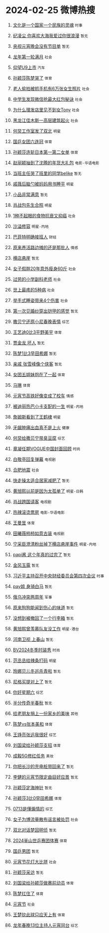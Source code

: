 # 2024-02-25 微博热搜 
1. [文化是一个国家一个民族的灵魂](https://m.weibo.cn/search?containerid=100103type%3D1%26t%3D10%26q%3D%23%E6%96%87%E5%8C%96%E6%98%AF%E4%B8%80%E4%B8%AA%E5%9B%BD%E5%AE%B6%E4%B8%80%E4%B8%AA%E6%B0%91%E6%97%8F%E7%9A%84%E7%81%B5%E9%AD%82%23&stream_entry_id=51&isnewpage=1&extparam=seat%3D1%26c_type%3D51%26stream_entry_id%3D51%26dgr%3D0%26pos%3D0%26filter_type%3Drealtimehot%26cate%3D10103%26q%3D%2523%25E6%2596%2587%25E5%258C%2596%25E6%2598%25AF%25E4%25B8%2580%25E4%25B8%25AA%25E5%259B%25BD%25E5%25AE%25B6%25E4%25B8%2580%25E4%25B8%25AA%25E6%25B0%2591%25E6%2597%258F%25E7%259A%2584%25E7%2581%25B5%25E9%25AD%2582%2523%26display_time%3D1708816198%26pre_seqid%3D1708816198042015563205) `时事` 

2. [纪凌尘 你喜欢大海我爱过你很浪漫](https://m.weibo.cn/search?containerid=100103type%3D1%26t%3D10%26q%3D%E7%BA%AA%E5%87%8C%E5%B0%98+%E4%BD%A0%E5%96%9C%E6%AC%A2%E5%A4%A7%E6%B5%B7%E6%88%91%E7%88%B1%E8%BF%87%E4%BD%A0%E5%BE%88%E6%B5%AA%E6%BC%AB&stream_entry_id=31&isnewpage=1&extparam=seat%3D1%26c_type%3D31%26stream_entry_id%3D31%26band_rank%3D1%26cate%3D5001%26realpos%3D1%26lcate%3D5001%26q%3D%25E7%25BA%25AA%25E5%2587%258C%25E5%25B0%2598%2520%25E4%25BD%25A0%25E5%2596%259C%25E6%25AC%25A2%25E5%25A4%25A7%25E6%25B5%25B7%25E6%2588%2591%25E7%2588%25B1%25E8%25BF%2587%25E4%25BD%25A0%25E5%25BE%2588%25E6%25B5%25AA%25E6%25BC%25AB%26dgr%3D0%26flag%3D2%26pos%3D0%26filter_type%3Drealtimehot%26display_time%3D1708816198%26pre_seqid%3D1708816198042015563205) `暂无` 

3. [央视元宵晚会没有节目单](https://m.weibo.cn/search?containerid=100103type%3D1%26t%3D10%26q%3D%E5%A4%AE%E8%A7%86%E5%85%83%E5%AE%B5%E6%99%9A%E4%BC%9A%E6%B2%A1%E6%9C%89%E8%8A%82%E7%9B%AE%E5%8D%95&stream_entry_id=31&isnewpage=1&extparam=seat%3D1%26c_type%3D31%26stream_entry_id%3D31%26band_rank%3D2%26cate%3D5001%26realpos%3D2%26lcate%3D5001%26q%3D%25E5%25A4%25AE%25E8%25A7%2586%25E5%2585%2583%25E5%25AE%25B5%25E6%2599%259A%25E4%25BC%259A%25E6%25B2%25A1%25E6%259C%2589%25E8%258A%2582%25E7%259B%25AE%25E5%258D%2595%26dgr%3D0%26flag%3D2%26pos%3D1%26filter_type%3Drealtimehot%26display_time%3D1708816198%26pre_seqid%3D1708816198042015563205) `暂无` 

4. [龙年第一轮满月](https://m.weibo.cn/search?containerid=100103type%3D1%26t%3D10%26q%3D%23%E9%BE%99%E5%B9%B4%E7%AC%AC%E4%B8%80%E8%BD%AE%E6%BB%A1%E6%9C%88%23&stream_entry_id=31&isnewpage=1&extparam=seat%3D1%26c_type%3D31%26stream_entry_id%3D31%26band_rank%3D3%26cate%3D5001%26realpos%3D3%26lcate%3D5001%26q%3D%2523%25E9%25BE%2599%25E5%25B9%25B4%25E7%25AC%25AC%25E4%25B8%2580%25E8%25BD%25AE%25E6%25BB%25A1%25E6%259C%2588%2523%26dgr%3D0%26flag%3D0%26pos%3D2%26filter_type%3Drealtimehot%26display_time%3D1708816198%26pre_seqid%3D1708816198042015563205) `社会` 

5. [仰望U9上市](https://m.weibo.cn/search?containerid=100103type%3D1%26t%3D10%26q%3D%23%E4%BB%B0%E6%9C%9BU9%E4%B8%8A%E5%B8%82%23&stream_entry_id=31&isnewpage=1&extparam=seat%3D1%26c_type%3D31%26stream_entry_id%3D31%26band_rank%3D4%26cate%3D5001%26lcate%3D5001%26q%3D%2523%25E4%25BB%25B0%25E6%259C%259BU9%25E4%25B8%258A%25E5%25B8%2582%2523%26dgr%3D0%26adid%3D223816%26pos%3D3%26is_ad_pos%3D1%26filter_type%3Drealtimehot%26topic_ad%3D1%26display_time%3D1708816198%26pre_seqid%3D1708816198042015563205) `汽车` 

6. [孙颖莎陈梦哭了](https://m.weibo.cn/search?containerid=100103type%3D1%26t%3D10%26q%3D%23%E5%AD%99%E9%A2%96%E8%8E%8E%E9%99%88%E6%A2%A6%E5%93%AD%E4%BA%86%23&stream_entry_id=31&isnewpage=1&extparam=seat%3D1%26c_type%3D31%26stream_entry_id%3D31%26band_rank%3D4%26cate%3D5001%26realpos%3D4%26lcate%3D5001%26q%3D%2523%25E5%25AD%2599%25E9%25A2%2596%25E8%258E%258E%25E9%2599%2588%25E6%25A2%25A6%25E5%2593%25AD%25E4%25BA%2586%2523%26dgr%3D0%26flag%3D16%26pos%3D4%26filter_type%3Drealtimehot%26display_time%3D1708816198%26pre_seqid%3D1708816198042015563205) `体育` 

7. [老人偷拍被抓手机有6万张女生照片](https://m.weibo.cn/search?containerid=100103type%3D1%26t%3D10%26q%3D%23%E8%80%81%E4%BA%BA%E5%81%B7%E6%8B%8D%E8%A2%AB%E6%8A%93%E6%89%8B%E6%9C%BA%E6%9C%896%E4%B8%87%E5%BC%A0%E5%A5%B3%E7%94%9F%E7%85%A7%E7%89%87%23&stream_entry_id=31&isnewpage=1&extparam=seat%3D1%26c_type%3D31%26stream_entry_id%3D31%26band_rank%3D5%26cate%3D5001%26realpos%3D5%26lcate%3D5001%26q%3D%2523%25E8%2580%2581%25E4%25BA%25BA%25E5%2581%25B7%25E6%258B%258D%25E8%25A2%25AB%25E6%258A%2593%25E6%2589%258B%25E6%259C%25BA%25E6%259C%25896%25E4%25B8%2587%25E5%25BC%25A0%25E5%25A5%25B3%25E7%2594%259F%25E7%2585%25A7%25E7%2589%2587%2523%26dgr%3D0%26flag%3D2%26pos%3D5%26filter_type%3Drealtimehot%26display_time%3D1708816198%26pre_seqid%3D1708816198042015563205) `社会` 

8. [中学生发现微信抢最大红包秘诀](https://m.weibo.cn/search?containerid=100103type%3D1%26t%3D10%26q%3D%23%E4%B8%AD%E5%AD%A6%E7%94%9F%E5%8F%91%E7%8E%B0%E5%BE%AE%E4%BF%A1%E6%8A%A2%E6%9C%80%E5%A4%A7%E7%BA%A2%E5%8C%85%E7%A7%98%E8%AF%80%23&stream_entry_id=31&isnewpage=1&extparam=seat%3D1%26c_type%3D31%26stream_entry_id%3D31%26band_rank%3D6%26cate%3D5001%26realpos%3D6%26lcate%3D5001%26q%3D%2523%25E4%25B8%25AD%25E5%25AD%25A6%25E7%2594%259F%25E5%258F%2591%25E7%258E%25B0%25E5%25BE%25AE%25E4%25BF%25A1%25E6%258A%25A2%25E6%259C%2580%25E5%25A4%25A7%25E7%25BA%25A2%25E5%258C%2585%25E7%25A7%2598%25E8%25AF%2580%2523%26dgr%3D0%26flag%3D2%26pos%3D6%26filter_type%3Drealtimehot%26display_time%3D1708816198%26pre_seqid%3D1708816198042015563205) `社会` 

9. [为什么理发店里见不到女Tony](https://m.weibo.cn/search?containerid=100103type%3D1%26t%3D10%26q%3D%23%E4%B8%BA%E4%BB%80%E4%B9%88%E7%90%86%E5%8F%91%E5%BA%97%E9%87%8C%E8%A7%81%E4%B8%8D%E5%88%B0%E5%A5%B3Tony%23&stream_entry_id=31&isnewpage=1&extparam=seat%3D1%26c_type%3D31%26stream_entry_id%3D31%26band_rank%3D7%26cate%3D5001%26realpos%3D7%26lcate%3D5001%26q%3D%2523%25E4%25B8%25BA%25E4%25BB%2580%25E4%25B9%2588%25E7%2590%2586%25E5%258F%2591%25E5%25BA%2597%25E9%2587%258C%25E8%25A7%2581%25E4%25B8%258D%25E5%2588%25B0%25E5%25A5%25B3Tony%2523%26dgr%3D0%26flag%3D2%26pos%3D7%26filter_type%3Drealtimehot%26display_time%3D1708816198%26pre_seqid%3D1708816198042015563205) `社会` 

10. [黑龙江佳木斯一高层建筑起火](https://m.weibo.cn/search?containerid=100103type%3D1%26t%3D10%26q%3D%23%E9%BB%91%E9%BE%99%E6%B1%9F%E4%BD%B3%E6%9C%A8%E6%96%AF%E4%B8%80%E9%AB%98%E5%B1%82%E5%BB%BA%E7%AD%91%E8%B5%B7%E7%81%AB%23&stream_entry_id=31&isnewpage=1&extparam=seat%3D1%26c_type%3D31%26stream_entry_id%3D31%26band_rank%3D8%26cate%3D5001%26realpos%3D8%26lcate%3D5001%26q%3D%2523%25E9%25BB%2591%25E9%25BE%2599%25E6%25B1%259F%25E4%25BD%25B3%25E6%259C%25A8%25E6%2596%25AF%25E4%25B8%2580%25E9%25AB%2598%25E5%25B1%2582%25E5%25BB%25BA%25E7%25AD%2591%25E8%25B5%25B7%25E7%2581%25AB%2523%26dgr%3D0%26flag%3D2%26pos%3D8%26filter_type%3Drealtimehot%26display_time%3D1708816198%26pre_seqid%3D1708816198042015563205) `社会` 

11. [何炅工作室发了双北](https://m.weibo.cn/search?containerid=100103type%3D1%26t%3D10%26q%3D%23%E4%BD%95%E7%82%85%E5%B7%A5%E4%BD%9C%E5%AE%A4%E5%8F%91%E4%BA%86%E5%8F%8C%E5%8C%97%23&stream_entry_id=31&isnewpage=1&extparam=seat%3D1%26c_type%3D31%26stream_entry_id%3D31%26band_rank%3D9%26cate%3D5001%26realpos%3D9%26lcate%3D5001%26q%3D%2523%25E4%25BD%2595%25E7%2582%2585%25E5%25B7%25A5%25E4%25BD%259C%25E5%25AE%25A4%25E5%258F%2591%25E4%25BA%2586%25E5%258F%258C%25E5%258C%2597%2523%26dgr%3D0%26flag%3D16%26pos%3D9%26filter_type%3Drealtimehot%26display_time%3D1708816198%26pre_seqid%3D1708816198042015563205) `明星` 

12. [国乒女团六连冠](https://m.weibo.cn/search?containerid=100103type%3D1%26t%3D10%26q%3D%23%E5%9B%BD%E4%B9%92%E5%A5%B3%E5%9B%A2%E5%85%AD%E8%BF%9E%E5%86%A0%23&stream_entry_id=31&isnewpage=1&extparam=seat%3D1%26c_type%3D31%26stream_entry_id%3D31%26band_rank%3D10%26cate%3D5001%26realpos%3D10%26lcate%3D5001%26q%3D%2523%25E5%259B%25BD%25E4%25B9%2592%25E5%25A5%25B3%25E5%259B%25A2%25E5%2585%25AD%25E8%25BF%259E%25E5%2586%25A0%2523%26dgr%3D0%26flag%3D16%26pos%3D10%26filter_type%3Drealtimehot%26display_time%3D1708816198%26pre_seqid%3D1708816198042015563205) `体育` 

13. [孙颖莎连斩日本第一第二女单](https://m.weibo.cn/search?containerid=100103type%3D1%26t%3D10%26q%3D%23%E5%AD%99%E9%A2%96%E8%8E%8E%E8%BF%9E%E6%96%A9%E6%97%A5%E6%9C%AC%E7%AC%AC%E4%B8%80%E7%AC%AC%E4%BA%8C%E5%A5%B3%E5%8D%95%23&stream_entry_id=31&isnewpage=1&extparam=seat%3D1%26c_type%3D31%26stream_entry_id%3D31%26band_rank%3D11%26cate%3D5001%26realpos%3D11%26lcate%3D5001%26q%3D%2523%25E5%25AD%2599%25E9%25A2%2596%25E8%258E%258E%25E8%25BF%259E%25E6%2596%25A9%25E6%2597%25A5%25E6%259C%25AC%25E7%25AC%25AC%25E4%25B8%2580%25E7%25AC%25AC%25E4%25BA%258C%25E5%25A5%25B3%25E5%258D%2595%2523%26dgr%3D0%26flag%3D0%26pos%3D11%26filter_type%3Drealtimehot%26display_time%3D1708816198%26pre_seqid%3D1708816198042015563205) `体育` 

14. [赵丽颖抽到了沈腾的年货大礼包](https://m.weibo.cn/search?containerid=100103type%3D1%26t%3D10%26q%3D%23%E8%B5%B5%E4%B8%BD%E9%A2%96%E6%8A%BD%E5%88%B0%E4%BA%86%E6%B2%88%E8%85%BE%E7%9A%84%E5%B9%B4%E8%B4%A7%E5%A4%A7%E7%A4%BC%E5%8C%85%23&stream_entry_id=31&isnewpage=1&extparam=seat%3D1%26c_type%3D31%26stream_entry_id%3D31%26band_rank%3D12%26cate%3D5001%26realpos%3D12%26lcate%3D5001%26q%3D%2523%25E8%25B5%25B5%25E4%25B8%25BD%25E9%25A2%2596%25E6%258A%25BD%25E5%2588%25B0%25E4%25BA%2586%25E6%25B2%2588%25E8%2585%25BE%25E7%259A%2584%25E5%25B9%25B4%25E8%25B4%25A7%25E5%25A4%25A7%25E7%25A4%25BC%25E5%258C%2585%2523%26dgr%3D0%26flag%3D0%26pos%3D12%26filter_type%3Drealtimehot%26display_time%3D1708816198%26pre_seqid%3D1708816198042015563205) `电影-华语电影` 

15. [当班主任哭了班里的同学belike](https://m.weibo.cn/search?containerid=100103type%3D1%26t%3D10%26q%3D%E5%BD%93%E7%8F%AD%E4%B8%BB%E4%BB%BB%E5%93%AD%E4%BA%86%E7%8F%AD%E9%87%8C%E7%9A%84%E5%90%8C%E5%AD%A6belike&stream_entry_id=31&isnewpage=1&extparam=seat%3D1%26c_type%3D31%26stream_entry_id%3D31%26band_rank%3D13%26cate%3D5001%26realpos%3D13%26lcate%3D5001%26q%3D%25E5%25BD%2593%25E7%258F%25AD%25E4%25B8%25BB%25E4%25BB%25BB%25E5%2593%25AD%25E4%25BA%2586%25E7%258F%25AD%25E9%2587%258C%25E7%259A%2584%25E5%2590%258C%25E5%25AD%25A6belike%26dgr%3D0%26flag%3D2%26pos%3D13%26filter_type%3Drealtimehot%26display_time%3D1708816198%26pre_seqid%3D1708816198042015563205) `暂无` 

16. [戚薇后脑勺被妈妈用书睡平](https://m.weibo.cn/search?containerid=100103type%3D1%26t%3D10%26q%3D%23%E6%88%9A%E8%96%87%E5%90%8E%E8%84%91%E5%8B%BA%E8%A2%AB%E5%A6%88%E5%A6%88%E7%94%A8%E4%B9%A6%E7%9D%A1%E5%B9%B3%23&stream_entry_id=31&isnewpage=1&extparam=seat%3D1%26c_type%3D31%26stream_entry_id%3D31%26band_rank%3D14%26cate%3D5001%26realpos%3D14%26lcate%3D5001%26q%3D%2523%25E6%2588%259A%25E8%2596%2587%25E5%2590%258E%25E8%2584%2591%25E5%258B%25BA%25E8%25A2%25AB%25E5%25A6%2588%25E5%25A6%2588%25E7%2594%25A8%25E4%25B9%25A6%25E7%259D%25A1%25E5%25B9%25B3%2523%26dgr%3D0%26flag%3D2%26pos%3D14%26filter_type%3Drealtimehot%26display_time%3D1708816198%26pre_seqid%3D1708816198042015563205) `明星` 

17. [小品非常满意](https://m.weibo.cn/search?containerid=100103type%3D1%26t%3D10%26q%3D%E5%B0%8F%E5%93%81%E9%9D%9E%E5%B8%B8%E6%BB%A1%E6%84%8F&stream_entry_id=31&isnewpage=1&extparam=seat%3D1%26c_type%3D31%26stream_entry_id%3D31%26band_rank%3D15%26cate%3D5001%26realpos%3D15%26lcate%3D5001%26q%3D%25E5%25B0%258F%25E5%2593%2581%25E9%259D%259E%25E5%25B8%25B8%25E6%25BB%25A1%25E6%2584%258F%26dgr%3D0%26flag%3D0%26pos%3D15%26filter_type%3Drealtimehot%26display_time%3D1708816198%26pre_seqid%3D1708816198042015563205) `暂无` 

18. [肖战包先生合照](https://m.weibo.cn/search?containerid=100103type%3D1%26t%3D10%26q%3D%23%E8%82%96%E6%88%98%E5%8C%85%E5%85%88%E7%94%9F%E5%90%88%E7%85%A7%23&stream_entry_id=31&isnewpage=1&extparam=seat%3D1%26c_type%3D31%26stream_entry_id%3D31%26band_rank%3D16%26cate%3D5001%26realpos%3D16%26lcate%3D5001%26q%3D%2523%25E8%2582%2596%25E6%2588%2598%25E5%258C%2585%25E5%2585%2588%25E7%2594%259F%25E5%2590%2588%25E7%2585%25A7%2523%26dgr%3D0%26flag%3D1%26pos%3D16%26filter_type%3Drealtimehot%26display_time%3D1708816198%26pre_seqid%3D1708816198042015563205) `明星` 

19. [1种不起眼的食物抗衰又抑癌](https://m.weibo.cn/search?containerid=100103type%3D1%26t%3D10%26q%3D%231%E7%A7%8D%E4%B8%8D%E8%B5%B7%E7%9C%BC%E7%9A%84%E9%A3%9F%E7%89%A9%E6%8A%97%E8%A1%B0%E5%8F%88%E6%8A%91%E7%99%8C%23&stream_entry_id=31&isnewpage=1&extparam=seat%3D1%26c_type%3D31%26stream_entry_id%3D31%26band_rank%3D17%26cate%3D5001%26realpos%3D17%26lcate%3D5001%26q%3D%25231%25E7%25A7%258D%25E4%25B8%258D%25E8%25B5%25B7%25E7%259C%25BC%25E7%259A%2584%25E9%25A3%259F%25E7%2589%25A9%25E6%258A%2597%25E8%25A1%25B0%25E5%258F%2588%25E6%258A%2591%25E7%2599%258C%2523%26dgr%3D0%26flag%3D0%26pos%3D17%26filter_type%3Drealtimehot%26display_time%3D1708816198%26pre_seqid%3D1708816198042015563205) `社会` 

20. [沙溢修容](https://m.weibo.cn/search?containerid=100103type%3D1%26t%3D10%26q%3D%23%E6%B2%99%E6%BA%A2%E4%BF%AE%E5%AE%B9%23&stream_entry_id=31&isnewpage=1&extparam=seat%3D1%26c_type%3D31%26stream_entry_id%3D31%26band_rank%3D18%26cate%3D5001%26realpos%3D18%26lcate%3D5001%26q%3D%2523%25E6%25B2%2599%25E6%25BA%25A2%25E4%25BF%25AE%25E5%25AE%25B9%2523%26dgr%3D0%26flag%3D2%26pos%3D18%26filter_type%3Drealtimehot%26display_time%3D1708816198%26pre_seqid%3D1708816198042015563205) `明星-内地` 

21. [巴菲特明确接班人](https://m.weibo.cn/search?containerid=100103type%3D1%26t%3D10%26q%3D%23%E5%B7%B4%E8%8F%B2%E7%89%B9%E6%98%8E%E7%A1%AE%E6%8E%A5%E7%8F%AD%E4%BA%BA%23&stream_entry_id=31&isnewpage=1&extparam=seat%3D1%26c_type%3D31%26stream_entry_id%3D31%26band_rank%3D19%26cate%3D5001%26realpos%3D19%26lcate%3D5001%26q%3D%2523%25E5%25B7%25B4%25E8%258F%25B2%25E7%2589%25B9%25E6%2598%258E%25E7%25A1%25AE%25E6%258E%25A5%25E7%258F%25AD%25E4%25BA%25BA%2523%26dgr%3D0%26flag%3D1%26pos%3D19%26filter_type%3Drealtimehot%26display_time%3D1708816198%26pre_seqid%3D1708816198042015563205) `财经` 

22. [原来养活路边摊的还是那批人](https://m.weibo.cn/search?containerid=100103type%3D1%26t%3D10%26q%3D%23%E5%8E%9F%E6%9D%A5%E5%85%BB%E6%B4%BB%E8%B7%AF%E8%BE%B9%E6%91%8A%E7%9A%84%E8%BF%98%E6%98%AF%E9%82%A3%E6%89%B9%E4%BA%BA%23&stream_entry_id=31&isnewpage=1&extparam=seat%3D1%26c_type%3D31%26stream_entry_id%3D31%26band_rank%3D20%26cate%3D5001%26realpos%3D20%26lcate%3D5001%26q%3D%2523%25E5%258E%259F%25E6%259D%25A5%25E5%2585%25BB%25E6%25B4%25BB%25E8%25B7%25AF%25E8%25BE%25B9%25E6%2591%258A%25E7%259A%2584%25E8%25BF%2598%25E6%2598%25AF%25E9%2582%25A3%25E6%2589%25B9%25E4%25BA%25BA%2523%26dgr%3D0%26flag%3D0%26pos%3D20%26filter_type%3Drealtimehot%26display_time%3D1708816198%26pre_seqid%3D1708816198042015563205) `情感` 

23. [横店悬崖](https://m.weibo.cn/search?containerid=100103type%3D1%26t%3D10%26q%3D%E6%A8%AA%E5%BA%97%E6%82%AC%E5%B4%96&stream_entry_id=31&isnewpage=1&extparam=seat%3D1%26c_type%3D31%26stream_entry_id%3D31%26band_rank%3D21%26cate%3D5001%26realpos%3D21%26lcate%3D5001%26q%3D%25E6%25A8%25AA%25E5%25BA%2597%25E6%2582%25AC%25E5%25B4%2596%26dgr%3D0%26flag%3D2%26pos%3D21%26filter_type%3Drealtimehot%26display_time%3D1708816198%26pre_seqid%3D1708816198042015563205) `暂无` 

24. [女子假胖20年意外瘦身60斤](https://m.weibo.cn/search?containerid=100103type%3D1%26t%3D10%26q%3D%23%E5%A5%B3%E5%AD%90%E5%81%87%E8%83%9620%E5%B9%B4%E6%84%8F%E5%A4%96%E7%98%A6%E8%BA%AB60%E6%96%A4%23&stream_entry_id=31&isnewpage=1&extparam=seat%3D1%26c_type%3D31%26stream_entry_id%3D31%26band_rank%3D22%26cate%3D5001%26realpos%3D22%26lcate%3D5001%26q%3D%2523%25E5%25A5%25B3%25E5%25AD%2590%25E5%2581%2587%25E8%2583%259620%25E5%25B9%25B4%25E6%2584%258F%25E5%25A4%2596%25E7%2598%25A6%25E8%25BA%25AB60%25E6%2596%25A4%2523%26dgr%3D0%26flag%3D0%26pos%3D22%26filter_type%3Drealtimehot%26display_time%3D1708816198%26pre_seqid%3D1708816198042015563205) `社会` 

25. [过劳的小学副科老师](https://m.weibo.cn/search?containerid=100103type%3D1%26t%3D10%26q%3D%23%E8%BF%87%E5%8A%B3%E7%9A%84%E5%B0%8F%E5%AD%A6%E5%89%AF%E7%A7%91%E8%80%81%E5%B8%88%23&stream_entry_id=31&isnewpage=1&extparam=seat%3D1%26c_type%3D31%26stream_entry_id%3D31%26band_rank%3D23%26cate%3D5001%26realpos%3D23%26lcate%3D5001%26q%3D%2523%25E8%25BF%2587%25E5%258A%25B3%25E7%259A%2584%25E5%25B0%258F%25E5%25AD%25A6%25E5%2589%25AF%25E7%25A7%2591%25E8%2580%2581%25E5%25B8%2588%2523%26dgr%3D0%26flag%3D1%26pos%3D23%26filter_type%3Drealtimehot%26display_time%3D1708816198%26pre_seqid%3D1708816198042015563205) `社会` 

26. [世上最疼的5种病](https://m.weibo.cn/search?containerid=100103type%3D1%26t%3D10%26q%3D%23%E4%B8%96%E4%B8%8A%E6%9C%80%E7%96%BC%E7%9A%845%E7%A7%8D%E7%97%85%23&stream_entry_id=31&isnewpage=1&extparam=seat%3D1%26c_type%3D31%26stream_entry_id%3D31%26band_rank%3D24%26cate%3D5001%26realpos%3D24%26lcate%3D5001%26q%3D%2523%25E4%25B8%2596%25E4%25B8%258A%25E6%259C%2580%25E7%2596%25BC%25E7%259A%25845%25E7%25A7%258D%25E7%2597%2585%2523%26dgr%3D0%26flag%3D0%26pos%3D24%26filter_type%3Drealtimehot%26display_time%3D1708816198%26pre_seqid%3D1708816198042015563205) `社会` 

27. [举手式睡姿带来4个伤害](https://m.weibo.cn/search?containerid=100103type%3D1%26t%3D10%26q%3D%23%E4%B8%BE%E6%89%8B%E5%BC%8F%E7%9D%A1%E5%A7%BF%E5%B8%A6%E6%9D%A54%E4%B8%AA%E4%BC%A4%E5%AE%B3%23&stream_entry_id=31&isnewpage=1&extparam=seat%3D1%26c_type%3D31%26stream_entry_id%3D31%26band_rank%3D25%26cate%3D5001%26realpos%3D25%26lcate%3D5001%26q%3D%2523%25E4%25B8%25BE%25E6%2589%258B%25E5%25BC%258F%25E7%259D%25A1%25E5%25A7%25BF%25E5%25B8%25A6%25E6%259D%25A54%25E4%25B8%25AA%25E4%25BC%25A4%25E5%25AE%25B3%2523%26dgr%3D0%26flag%3D1%26pos%3D25%26filter_type%3Drealtimehot%26display_time%3D1708816198%26pre_seqid%3D1708816198042015563205) `社会` 

28. [第一次见婚纱穿出铠甲的感觉](https://m.weibo.cn/search?containerid=100103type%3D1%26t%3D10%26q%3D%E7%AC%AC%E4%B8%80%E6%AC%A1%E8%A7%81%E5%A9%9A%E7%BA%B1%E7%A9%BF%E5%87%BA%E9%93%A0%E7%94%B2%E7%9A%84%E6%84%9F%E8%A7%89&stream_entry_id=31&isnewpage=1&extparam=seat%3D1%26c_type%3D31%26stream_entry_id%3D31%26band_rank%3D26%26cate%3D5001%26realpos%3D26%26lcate%3D5001%26q%3D%25E7%25AC%25AC%25E4%25B8%2580%25E6%25AC%25A1%25E8%25A7%2581%25E5%25A9%259A%25E7%25BA%25B1%25E7%25A9%25BF%25E5%2587%25BA%25E9%2593%25A0%25E7%2594%25B2%25E7%259A%2584%25E6%2584%259F%25E8%25A7%2589%26dgr%3D0%26flag%3D0%26pos%3D26%26filter_type%3Drealtimehot%26display_time%3D1708816198%26pre_seqid%3D1708816198042015563205) `暂无` 

29. [撒贝宁还原小尼春晚表情](https://m.weibo.cn/search?containerid=100103type%3D1%26t%3D10%26q%3D%23%E6%92%92%E8%B4%9D%E5%AE%81%E8%BF%98%E5%8E%9F%E5%B0%8F%E5%B0%BC%E6%98%A5%E6%99%9A%E8%A1%A8%E6%83%85%23&stream_entry_id=31&isnewpage=1&extparam=seat%3D1%26c_type%3D31%26stream_entry_id%3D31%26band_rank%3D27%26cate%3D5001%26realpos%3D27%26lcate%3D5001%26q%3D%2523%25E6%2592%2592%25E8%25B4%259D%25E5%25AE%2581%25E8%25BF%2598%25E5%258E%259F%25E5%25B0%258F%25E5%25B0%25BC%25E6%2598%25A5%25E6%2599%259A%25E8%25A1%25A8%25E6%2583%2585%2523%26dgr%3D0%26flag%3D0%26pos%3D27%26filter_type%3Drealtimehot%26display_time%3D1708816198%26pre_seqid%3D1708816198042015563205) `综艺` 

30. [王艺迪0比3平野美宇](https://m.weibo.cn/search?containerid=100103type%3D1%26t%3D10%26q%3D%23%E7%8E%8B%E8%89%BA%E8%BF%AA0%E6%AF%943%E5%B9%B3%E9%87%8E%E7%BE%8E%E5%AE%87%23&stream_entry_id=31&isnewpage=1&extparam=seat%3D1%26c_type%3D31%26stream_entry_id%3D31%26band_rank%3D28%26cate%3D5001%26realpos%3D28%26lcate%3D5001%26q%3D%2523%25E7%258E%258B%25E8%2589%25BA%25E8%25BF%25AA0%25E6%25AF%25943%25E5%25B9%25B3%25E9%2587%258E%25E7%25BE%258E%25E5%25AE%2587%2523%26dgr%3D0%26flag%3D0%26pos%3D28%26filter_type%3Drealtimehot%26display_time%3D1708816198%26pre_seqid%3D1708816198042015563205) `体育` 

31. [贾金龙 坏人](https://m.weibo.cn/search?containerid=100103type%3D1%26t%3D10%26q%3D%E8%B4%BE%E9%87%91%E9%BE%99+%E5%9D%8F%E4%BA%BA&stream_entry_id=31&isnewpage=1&extparam=seat%3D1%26c_type%3D31%26stream_entry_id%3D31%26band_rank%3D29%26cate%3D5001%26realpos%3D29%26lcate%3D5001%26q%3D%25E8%25B4%25BE%25E9%2587%2591%25E9%25BE%2599%2520%25E5%259D%258F%25E4%25BA%25BA%26dgr%3D0%26flag%3D0%26pos%3D29%26filter_type%3Drealtimehot%26display_time%3D1708816198%26pre_seqid%3D1708816198042015563205) `暂无` 

32. [陈梦1比3早田希娜](https://m.weibo.cn/search?containerid=100103type%3D1%26t%3D10%26q%3D%23%E9%99%88%E6%A2%A61%E6%AF%943%E6%97%A9%E7%94%B0%E5%B8%8C%E5%A8%9C%23&stream_entry_id=31&isnewpage=1&extparam=seat%3D1%26c_type%3D31%26stream_entry_id%3D31%26band_rank%3D30%26cate%3D5001%26realpos%3D30%26lcate%3D5001%26q%3D%2523%25E9%2599%2588%25E6%25A2%25A61%25E6%25AF%25943%25E6%2597%25A9%25E7%2594%25B0%25E5%25B8%258C%25E5%25A8%259C%2523%26dgr%3D0%26flag%3D0%26pos%3D30%26filter_type%3Drealtimehot%26display_time%3D1708816198%26pre_seqid%3D1708816198042015563205) `暂无` 

33. [亲戚 张雪峰像个侠客](https://m.weibo.cn/search?containerid=100103type%3D1%26t%3D10%26q%3D%E4%BA%B2%E6%88%9A+%E5%BC%A0%E9%9B%AA%E5%B3%B0%E5%83%8F%E4%B8%AA%E4%BE%A0%E5%AE%A2&stream_entry_id=31&isnewpage=1&extparam=seat%3D1%26c_type%3D31%26stream_entry_id%3D31%26band_rank%3D31%26cate%3D5001%26realpos%3D31%26lcate%3D5001%26q%3D%25E4%25BA%25B2%25E6%2588%259A%2520%25E5%25BC%25A0%25E9%259B%25AA%25E5%25B3%25B0%25E5%2583%258F%25E4%25B8%25AA%25E4%25BE%25A0%25E5%25AE%25A2%26dgr%3D0%26flag%3D0%26pos%3D31%26filter_type%3Drealtimehot%26display_time%3D1708816198%26pre_seqid%3D1708816198042015563205) `暂无` 

34. [女团五姐妹抱在了一起](https://m.weibo.cn/search?containerid=100103type%3D1%26t%3D10%26q%3D%23%E5%A5%B3%E5%9B%A2%E4%BA%94%E5%A7%90%E5%A6%B9%E6%8A%B1%E5%9C%A8%E4%BA%86%E4%B8%80%E8%B5%B7%23&stream_entry_id=31&isnewpage=1&extparam=seat%3D1%26c_type%3D31%26stream_entry_id%3D31%26band_rank%3D32%26cate%3D5001%26realpos%3D32%26lcate%3D5001%26q%3D%2523%25E5%25A5%25B3%25E5%259B%25A2%25E4%25BA%2594%25E5%25A7%2590%25E5%25A6%25B9%25E6%258A%25B1%25E5%259C%25A8%25E4%25BA%2586%25E4%25B8%2580%25E8%25B5%25B7%2523%26dgr%3D0%26flag%3D0%26pos%3D32%26filter_type%3Drealtimehot%26display_time%3D1708816198%26pre_seqid%3D1708816198042015563205) `体育` 

35. [马琳](https://m.weibo.cn/search?containerid=100103type%3D1%26t%3D10%26q%3D%E9%A9%AC%E7%90%B3&stream_entry_id=31&isnewpage=1&extparam=seat%3D1%26c_type%3D31%26stream_entry_id%3D31%26band_rank%3D33%26cate%3D5001%26realpos%3D33%26lcate%3D5001%26q%3D%25E9%25A9%25AC%25E7%2590%25B3%26dgr%3D0%26flag%3D0%26pos%3D33%26filter_type%3Drealtimehot%26display_time%3D1708816198%26pre_seqid%3D1708816198042015563205) `体育` 

36. [元宵节高铁好像变成了校车](https://m.weibo.cn/search?containerid=100103type%3D1%26t%3D10%26q%3D%23%E5%85%83%E5%AE%B5%E8%8A%82%E9%AB%98%E9%93%81%E5%A5%BD%E5%83%8F%E5%8F%98%E6%88%90%E4%BA%86%E6%A0%A1%E8%BD%A6%23&stream_entry_id=31&isnewpage=1&extparam=seat%3D1%26c_type%3D31%26stream_entry_id%3D31%26band_rank%3D34%26cate%3D5001%26realpos%3D34%26lcate%3D5001%26q%3D%2523%25E5%2585%2583%25E5%25AE%25B5%25E8%258A%2582%25E9%25AB%2598%25E9%2593%2581%25E5%25A5%25BD%25E5%2583%258F%25E5%258F%2598%25E6%2588%2590%25E4%25BA%2586%25E6%25A0%25A1%25E8%25BD%25A6%2523%26dgr%3D0%26flag%3D1%26pos%3D34%26filter_type%3Drealtimehot%26display_time%3D1708816198%26pre_seqid%3D1708816198042015563205) `情感` 

37. [被迪丽热巴小卡支配的一生](https://m.weibo.cn/search?containerid=100103type%3D1%26t%3D10%26q%3D%23%E8%A2%AB%E8%BF%AA%E4%B8%BD%E7%83%AD%E5%B7%B4%E5%B0%8F%E5%8D%A1%E6%94%AF%E9%85%8D%E7%9A%84%E4%B8%80%E7%94%9F%23&stream_entry_id=31&isnewpage=1&extparam=seat%3D1%26c_type%3D31%26stream_entry_id%3D31%26band_rank%3D35%26cate%3D5001%26realpos%3D35%26lcate%3D5001%26q%3D%2523%25E8%25A2%25AB%25E8%25BF%25AA%25E4%25B8%25BD%25E7%2583%25AD%25E5%25B7%25B4%25E5%25B0%258F%25E5%258D%25A1%25E6%2594%25AF%25E9%2585%258D%25E7%259A%2584%25E4%25B8%2580%25E7%2594%259F%2523%26dgr%3D0%26flag%3D0%26pos%3D35%26filter_type%3Drealtimehot%26display_time%3D1708816198%26pre_seqid%3D1708816198042015563205) `明星-内地` 

38. [詹姆斯看到了王鹤棣](https://m.weibo.cn/search?containerid=100103type%3D1%26t%3D10%26q%3D%23%E8%A9%B9%E5%A7%86%E6%96%AF%E7%9C%8B%E5%88%B0%E4%BA%86%E7%8E%8B%E9%B9%A4%E6%A3%A3%23&stream_entry_id=31&isnewpage=1&extparam=seat%3D1%26c_type%3D31%26stream_entry_id%3D31%26band_rank%3D36%26cate%3D5001%26realpos%3D36%26lcate%3D5001%26q%3D%2523%25E8%25A9%25B9%25E5%25A7%2586%25E6%2596%25AF%25E7%259C%258B%25E5%2588%25B0%25E4%25BA%2586%25E7%258E%258B%25E9%25B9%25A4%25E6%25A3%25A3%2523%26dgr%3D0%26flag%3D0%26pos%3D36%26filter_type%3Drealtimehot%26display_time%3D1708816198%26pre_seqid%3D1708816198042015563205) `明星` 

39. [牙龈肿痛出血真不是上火](https://m.weibo.cn/search?containerid=100103type%3D1%26t%3D10%26q%3D%23%E7%89%99%E9%BE%88%E8%82%BF%E7%97%9B%E5%87%BA%E8%A1%80%E7%9C%9F%E4%B8%8D%E6%98%AF%E4%B8%8A%E7%81%AB%23&stream_entry_id=31&isnewpage=1&extparam=seat%3D1%26c_type%3D31%26stream_entry_id%3D31%26band_rank%3D37%26cate%3D5001%26realpos%3D37%26lcate%3D5001%26q%3D%2523%25E7%2589%2599%25E9%25BE%2588%25E8%2582%25BF%25E7%2597%259B%25E5%2587%25BA%25E8%25A1%2580%25E7%259C%259F%25E4%25B8%258D%25E6%2598%25AF%25E4%25B8%258A%25E7%2581%25AB%2523%26dgr%3D0%26flag%3D0%26pos%3D37%26filter_type%3Drealtimehot%26display_time%3D1708816198%26pre_seqid%3D1708816198042015563205) `健康` 

40. [何炅给撒贝宁带臭豆腐](https://m.weibo.cn/search?containerid=100103type%3D1%26t%3D10%26q%3D%23%E4%BD%95%E7%82%85%E7%BB%99%E6%92%92%E8%B4%9D%E5%AE%81%E5%B8%A6%E8%87%AD%E8%B1%86%E8%85%90%23&stream_entry_id=31&isnewpage=1&extparam=seat%3D1%26c_type%3D31%26stream_entry_id%3D31%26band_rank%3D38%26cate%3D5001%26realpos%3D38%26lcate%3D5001%26q%3D%2523%25E4%25BD%2595%25E7%2582%2585%25E7%25BB%2599%25E6%2592%2592%25E8%25B4%259D%25E5%25AE%2581%25E5%25B8%25A6%25E8%2587%25AD%25E8%25B1%2586%25E8%2585%2590%2523%26dgr%3D0%26flag%3D0%26pos%3D38%26filter_type%3Drealtimehot%26display_time%3D1708816198%26pre_seqid%3D1708816198042015563205) `综艺` 

41. [章凝任期VOGUE中国封面回顾](https://m.weibo.cn/search?containerid=100103type%3D1%26t%3D10%26q%3D%E7%AB%A0%E5%87%9D%E4%BB%BB%E6%9C%9FVOGUE%E4%B8%AD%E5%9B%BD%E5%B0%81%E9%9D%A2%E5%9B%9E%E9%A1%BE&stream_entry_id=31&isnewpage=1&extparam=seat%3D1%26c_type%3D31%26stream_entry_id%3D31%26band_rank%3D39%26cate%3D5001%26realpos%3D39%26lcate%3D5001%26q%3D%25E7%25AB%25A0%25E5%2587%259D%25E4%25BB%25BB%25E6%259C%259FVOGUE%25E4%25B8%25AD%25E5%259B%25BD%25E5%25B0%2581%25E9%259D%25A2%25E5%259B%259E%25E9%25A1%25BE%26dgr%3D0%26flag%3D0%26pos%3D39%26filter_type%3Drealtimehot%26display_time%3D1708816198%26pre_seqid%3D1708816198042015563205) `时尚` 

42. [白敬亭回复弹幕](https://m.weibo.cn/search?containerid=100103type%3D1%26t%3D10%26q%3D%23%E7%99%BD%E6%95%AC%E4%BA%AD%E5%9B%9E%E5%A4%8D%E5%BC%B9%E5%B9%95%23&stream_entry_id=31&isnewpage=1&extparam=seat%3D1%26c_type%3D31%26stream_entry_id%3D31%26band_rank%3D40%26cate%3D5001%26realpos%3D40%26lcate%3D5001%26q%3D%2523%25E7%2599%25BD%25E6%2595%25AC%25E4%25BA%25AD%25E5%259B%259E%25E5%25A4%258D%25E5%25BC%25B9%25E5%25B9%2595%2523%26dgr%3D0%26flag%3D0%26pos%3D40%26filter_type%3Drealtimehot%26display_time%3D1708816198%26pre_seqid%3D1708816198042015563205) `电视剧` 

43. [合肥地震](https://m.weibo.cn/search?containerid=100103type%3D1%26t%3D10%26q%3D%E5%90%88%E8%82%A5%E5%9C%B0%E9%9C%87&stream_entry_id=31&isnewpage=1&extparam=seat%3D1%26c_type%3D31%26stream_entry_id%3D31%26band_rank%3D41%26cate%3D5001%26realpos%3D41%26lcate%3D5001%26q%3D%25E5%2590%2588%25E8%2582%25A5%25E5%259C%25B0%25E9%259C%2587%26dgr%3D0%26flag%3D0%26pos%3D41%26filter_type%3Drealtimehot%26display_time%3D1708816198%26pre_seqid%3D1708816198042015563205) `社会` 

44. [快走操太适合居家减肥了](https://m.weibo.cn/search?containerid=100103type%3D1%26t%3D10%26q%3D%E5%BF%AB%E8%B5%B0%E6%93%8D%E5%A4%AA%E9%80%82%E5%90%88%E5%B1%85%E5%AE%B6%E5%87%8F%E8%82%A5%E4%BA%86&stream_entry_id=31&isnewpage=1&extparam=seat%3D1%26c_type%3D31%26stream_entry_id%3D31%26band_rank%3D42%26cate%3D5001%26realpos%3D42%26lcate%3D5001%26q%3D%25E5%25BF%25AB%25E8%25B5%25B0%25E6%2593%258D%25E5%25A4%25AA%25E9%2580%2582%25E5%2590%2588%25E5%25B1%2585%25E5%25AE%25B6%25E5%2587%258F%25E8%2582%25A5%25E4%25BA%2586%26dgr%3D0%26flag%3D0%26pos%3D42%26filter_type%3Drealtimehot%26display_time%3D1708816198%26pre_seqid%3D1708816198042015563205) `暂无` 

45. [黄旭熙以前是因为太孤单了](https://m.weibo.cn/search?containerid=100103type%3D1%26t%3D10%26q%3D%23%E9%BB%84%E6%97%AD%E7%86%99%E4%BB%A5%E5%89%8D%E6%98%AF%E5%9B%A0%E4%B8%BA%E5%A4%AA%E5%AD%A4%E5%8D%95%E4%BA%86%23&stream_entry_id=31&isnewpage=1&extparam=seat%3D1%26c_type%3D31%26stream_entry_id%3D31%26band_rank%3D43%26cate%3D5001%26realpos%3D43%26lcate%3D5001%26q%3D%2523%25E9%25BB%2584%25E6%2597%25AD%25E7%2586%2599%25E4%25BB%25A5%25E5%2589%258D%25E6%2598%25AF%25E5%259B%25A0%25E4%25B8%25BA%25E5%25A4%25AA%25E5%25AD%25A4%25E5%258D%2595%25E4%25BA%2586%2523%26dgr%3D0%26flag%3D0%26pos%3D43%26filter_type%3Drealtimehot%26display_time%3D1708816198%26pre_seqid%3D1708816198042015563205) `明星-日韩` 

46. [肖战跨国请客](https://m.weibo.cn/search?containerid=100103type%3D1%26t%3D10%26q%3D%23%E8%82%96%E6%88%98%E8%B7%A8%E5%9B%BD%E8%AF%B7%E5%AE%A2%23&stream_entry_id=31&isnewpage=1&extparam=seat%3D1%26c_type%3D31%26stream_entry_id%3D31%26band_rank%3D44%26cate%3D5001%26realpos%3D44%26lcate%3D5001%26q%3D%2523%25E8%2582%2596%25E6%2588%2598%25E8%25B7%25A8%25E5%259B%25BD%25E8%25AF%25B7%25E5%25AE%25A2%2523%26dgr%3D0%26flag%3D0%26pos%3D44%26filter_type%3Drealtimehot%26display_time%3D1708816198%26pre_seqid%3D1708816198042015563205) `电视剧` 

47. [热辣滚烫票房](https://m.weibo.cn/search?containerid=100103type%3D1%26t%3D10%26q%3D%E7%83%AD%E8%BE%A3%E6%BB%9A%E7%83%AB%E7%A5%A8%E6%88%BF&stream_entry_id=31&isnewpage=1&extparam=seat%3D1%26c_type%3D31%26stream_entry_id%3D31%26band_rank%3D45%26cate%3D5001%26realpos%3D45%26lcate%3D5001%26q%3D%25E7%2583%25AD%25E8%25BE%25A3%25E6%25BB%259A%25E7%2583%25AB%25E7%25A5%25A8%25E6%2588%25BF%26dgr%3D0%26flag%3D0%26pos%3D45%26filter_type%3Drealtimehot%26display_time%3D1708816198%26pre_seqid%3D1708816198042015563205) `电影-华语电影` 

48. [王曼昱](https://m.weibo.cn/search?containerid=100103type%3D1%26t%3D10%26q%3D%E7%8E%8B%E6%9B%BC%E6%98%B1&stream_entry_id=31&isnewpage=1&extparam=seat%3D1%26c_type%3D31%26stream_entry_id%3D31%26band_rank%3D46%26cate%3D5001%26realpos%3D46%26lcate%3D5001%26q%3D%25E7%258E%258B%25E6%259B%25BC%25E6%2598%25B1%26dgr%3D0%26flag%3D0%26pos%3D46%26filter_type%3Drealtimehot%26display_time%3D1708816198%26pre_seqid%3D1708816198042015563205) `体育` 

49. [田曦薇柿柿如意古装](https://m.weibo.cn/search?containerid=100103type%3D1%26t%3D10%26q%3D%23%E7%94%B0%E6%9B%A6%E8%96%87%E6%9F%BF%E6%9F%BF%E5%A6%82%E6%84%8F%E5%8F%A4%E8%A3%85%23&stream_entry_id=31&isnewpage=1&extparam=seat%3D1%26c_type%3D31%26stream_entry_id%3D31%26band_rank%3D47%26cate%3D5001%26realpos%3D47%26lcate%3D5001%26q%3D%2523%25E7%2594%25B0%25E6%259B%25A6%25E8%2596%2587%25E6%259F%25BF%25E6%259F%25BF%25E5%25A6%2582%25E6%2584%258F%25E5%258F%25A4%25E8%25A3%2585%2523%26dgr%3D0%26flag%3D0%26pos%3D47%26filter_type%3Drealtimehot%26display_time%3D1708816198%26pre_seqid%3D1708816198042015563205) `电视剧` 

50. [宁采臣澄清粉丝掉下横店悬崖事件](https://m.weibo.cn/search?containerid=100103type%3D1%26t%3D10%26q%3D%23%E5%AE%81%E9%87%87%E8%87%A3%E6%BE%84%E6%B8%85%E7%B2%89%E4%B8%9D%E6%8E%89%E4%B8%8B%E6%A8%AA%E5%BA%97%E6%82%AC%E5%B4%96%E4%BA%8B%E4%BB%B6%23&stream_entry_id=31&isnewpage=1&extparam=seat%3D1%26c_type%3D31%26stream_entry_id%3D31%26band_rank%3D48%26cate%3D5001%26realpos%3D48%26lcate%3D5001%26q%3D%2523%25E5%25AE%2581%25E9%2587%2587%25E8%2587%25A3%25E6%25BE%2584%25E6%25B8%2585%25E7%25B2%2589%25E4%25B8%259D%25E6%258E%2589%25E4%25B8%258B%25E6%25A8%25AA%25E5%25BA%2597%25E6%2582%25AC%25E5%25B4%2596%25E4%25BA%258B%25E4%25BB%25B6%2523%26dgr%3D0%26flag%3D0%26pos%3D48%26filter_type%3Drealtimehot%26display_time%3D1708816198%26pre_seqid%3D1708816198042015563205) `明星-内地` 

51. [papi酱 这个年真的过完了](https://m.weibo.cn/search?containerid=100103type%3D1%26t%3D10%26q%3Dpapi%E9%85%B1+%E8%BF%99%E4%B8%AA%E5%B9%B4%E7%9C%9F%E7%9A%84%E8%BF%87%E5%AE%8C%E4%BA%86&stream_entry_id=31&isnewpage=1&extparam=seat%3D1%26c_type%3D31%26stream_entry_id%3D31%26band_rank%3D49%26cate%3D5001%26realpos%3D49%26lcate%3D5001%26q%3Dpapi%25E9%2585%25B1%2520%25E8%25BF%2599%25E4%25B8%25AA%25E5%25B9%25B4%25E7%259C%259F%25E7%259A%2584%25E8%25BF%2587%25E5%25AE%258C%25E4%25BA%2586%26dgr%3D0%26flag%3D0%26pos%3D49%26filter_type%3Drealtimehot%26display_time%3D1708816198%26pre_seqid%3D1708816198042015563205) `暂无` 

52. [金风玉露](https://m.weibo.cn/search?containerid=100103type%3D1%26t%3D10%26q%3D%E9%87%91%E9%A3%8E%E7%8E%89%E9%9C%B2&stream_entry_id=31&isnewpage=1&extparam=seat%3D1%26c_type%3D31%26stream_entry_id%3D31%26band_rank%3D50%26cate%3D5001%26realpos%3D50%26lcate%3D5001%26q%3D%25E9%2587%2591%25E9%25A3%258E%25E7%258E%2589%25E9%259C%25B2%26dgr%3D0%26flag%3D0%26pos%3D50%26filter_type%3Drealtimehot%26display_time%3D1708816198%26pre_seqid%3D1708816198042015563205) `暂无` 

53. [习近平主持召开中央财经委员会第四次会议](https://m.weibo.cn/search?containerid=100103type%3D1%26t%3D10%26q%3D%23%E4%B9%A0%E8%BF%91%E5%B9%B3%E4%B8%BB%E6%8C%81%E5%8F%AC%E5%BC%80%E4%B8%AD%E5%A4%AE%E8%B4%A2%E7%BB%8F%E5%A7%94%E5%91%98%E4%BC%9A%E7%AC%AC%E5%9B%9B%E6%AC%A1%E4%BC%9A%E8%AE%AE%23&stream_entry_id=51&isnewpage=1&extparam=seat%3D1%26dgr%3D0%26c_type%3D51%26stream_entry_id%3D51%26pos%3D0%26cate%3D10103%26filter_type%3Drealtimehot%26q%3D%2523%25E4%25B9%25A0%25E8%25BF%2591%25E5%25B9%25B3%25E4%25B8%25BB%25E6%258C%2581%25E5%258F%25AC%25E5%25BC%2580%25E4%25B8%25AD%25E5%25A4%25AE%25E8%25B4%25A2%25E7%25BB%258F%25E5%25A7%2594%25E5%2591%2598%25E4%25BC%259A%25E7%25AC%25AC%25E5%259B%259B%25E6%25AC%25A1%25E4%25BC%259A%25E8%25AE%25AE%2523%26display_time%3D1708812531%26pre_seqid%3D170881253154305556226) `时事` 

54. [pay姐 身骑白马](https://m.weibo.cn/search?containerid=100103type%3D1%26t%3D10%26q%3Dpay%E5%A7%90+%E8%BA%AB%E9%AA%91%E7%99%BD%E9%A9%AC&stream_entry_id=31&isnewpage=1&extparam=seat%3D1%26c_type%3D31%26stream_entry_id%3D31%26band_rank%3D37%26cate%3D5001%26realpos%3D37%26filter_type%3Drealtimehot%26q%3Dpay%25E5%25A7%2590%2520%25E8%25BA%25AB%25E9%25AA%2591%25E7%2599%25BD%25E9%25A9%25AC%26dgr%3D0%26pos%3D36%26flag%3D0%26lcate%3D5001%26display_time%3D1708812531%26pre_seqid%3D170881253154305556226) `暂无` 

55. [俄乌冲突两周年](https://m.weibo.cn/search?containerid=100103type%3D1%26t%3D10%26q%3D%23%E4%BF%84%E4%B9%8C%E5%86%B2%E7%AA%81%E4%B8%A4%E5%91%A8%E5%B9%B4%23&stream_entry_id=31&isnewpage=1&extparam=seat%3D1%26c_type%3D31%26stream_entry_id%3D31%26band_rank%3D42%26cate%3D5001%26realpos%3D42%26filter_type%3Drealtimehot%26q%3D%2523%25E4%25BF%2584%25E4%25B9%258C%25E5%2586%25B2%25E7%25AA%2581%25E4%25B8%25A4%25E5%2591%25A8%25E5%25B9%25B4%2523%26dgr%3D0%26pos%3D41%26flag%3D0%26lcate%3D5001%26display_time%3D1708812531%26pre_seqid%3D170881253154305556226) `军事` 

56. [原来狗狗能闻到伤心的味道](https://m.weibo.cn/search?containerid=100103type%3D1%26t%3D10%26q%3D%E5%8E%9F%E6%9D%A5%E7%8B%97%E7%8B%97%E8%83%BD%E9%97%BB%E5%88%B0%E4%BC%A4%E5%BF%83%E7%9A%84%E5%91%B3%E9%81%93&stream_entry_id=31&isnewpage=1&extparam=seat%3D1%26c_type%3D31%26stream_entry_id%3D31%26band_rank%3D45%26cate%3D5001%26realpos%3D45%26filter_type%3Drealtimehot%26q%3D%25E5%258E%259F%25E6%259D%25A5%25E7%258B%2597%25E7%258B%2597%25E8%2583%25BD%25E9%2597%25BB%25E5%2588%25B0%25E4%25BC%25A4%25E5%25BF%2583%25E7%259A%2584%25E5%2591%25B3%25E9%2581%2593%26dgr%3D0%26pos%3D44%26flag%3D0%26lcate%3D5001%26display_time%3D1708812531%26pre_seqid%3D170881253154305556226) `暂无` 

57. [没想到被撤回了一个行李箱](https://m.weibo.cn/search?containerid=100103type%3D1%26t%3D10%26q%3D%E6%B2%A1%E6%83%B3%E5%88%B0%E8%A2%AB%E6%92%A4%E5%9B%9E%E4%BA%86%E4%B8%80%E4%B8%AA%E8%A1%8C%E6%9D%8E%E7%AE%B1&stream_entry_id=31&isnewpage=1&extparam=seat%3D1%26c_type%3D31%26stream_entry_id%3D31%26band_rank%3D47%26cate%3D5001%26realpos%3D47%26filter_type%3Drealtimehot%26q%3D%25E6%25B2%25A1%25E6%2583%25B3%25E5%2588%25B0%25E8%25A2%25AB%25E6%2592%25A4%25E5%259B%259E%25E4%25BA%2586%25E4%25B8%2580%25E4%25B8%25AA%25E8%25A1%258C%25E6%259D%258E%25E7%25AE%25B1%26dgr%3D0%26pos%3D46%26flag%3D0%26lcate%3D5001%26display_time%3D1708812531%26pre_seqid%3D170881253154305556226) `暂无` 

58. [黄旭熙曾羡慕队友没工作](https://m.weibo.cn/search?containerid=100103type%3D1%26t%3D10%26q%3D%23%E9%BB%84%E6%97%AD%E7%86%99%E6%9B%BE%E7%BE%A1%E6%85%95%E9%98%9F%E5%8F%8B%E6%B2%A1%E5%B7%A5%E4%BD%9C%23&stream_entry_id=31&isnewpage=1&extparam=seat%3D1%26c_type%3D31%26stream_entry_id%3D31%26band_rank%3D48%26cate%3D5001%26realpos%3D48%26filter_type%3Drealtimehot%26q%3D%2523%25E9%25BB%2584%25E6%2597%25AD%25E7%2586%2599%25E6%259B%25BE%25E7%25BE%25A1%25E6%2585%2595%25E9%2598%259F%25E5%258F%258B%25E6%25B2%25A1%25E5%25B7%25A5%25E4%25BD%259C%2523%26dgr%3D0%26pos%3D47%26flag%3D0%26lcate%3D5001%26display_time%3D1708812531%26pre_seqid%3D170881253154305556226) `明星-港台` 

59. [河南卫视 上春山](https://m.weibo.cn/search?containerid=100103type%3D1%26t%3D10%26q%3D%E6%B2%B3%E5%8D%97%E5%8D%AB%E8%A7%86+%E4%B8%8A%E6%98%A5%E5%B1%B1&stream_entry_id=31&isnewpage=1&extparam=seat%3D1%26c_type%3D31%26stream_entry_id%3D31%26band_rank%3D49%26cate%3D5001%26realpos%3D49%26filter_type%3Drealtimehot%26q%3D%25E6%25B2%25B3%25E5%258D%2597%25E5%258D%25AB%25E8%25A7%2586%2520%25E4%25B8%258A%25E6%2598%25A5%25E5%25B1%25B1%26dgr%3D0%26pos%3D48%26flag%3D0%26lcate%3D5001%26display_time%3D1708812531%26pre_seqid%3D170881253154305556226) `暂无` 

60. [BV2024冬季时装秀](https://m.weibo.cn/search?containerid=100103type%3D1%26t%3D10%26q%3D%23BV2024%E5%86%AC%E5%AD%A3%E6%97%B6%E8%A3%85%E7%A7%80%23&stream_entry_id=31&isnewpage=1&extparam=seat%3D1%26filter_type%3Drealtimehot%26c_type%3D31%26stream_entry_id%3D31%26band_rank%3D7%26cate%3D5001%26is_ad_pos%3D1%26q%3D%2523BV2024%25E5%2586%25AC%25E5%25AD%25A3%25E6%2597%25B6%25E8%25A3%2585%25E7%25A7%2580%2523%26dgr%3D0%26adid%3D223995%26pos%3D6%26topic_ad%3D1%26lcate%3D5001%26display_time%3D1708808897%26pre_seqid%3D170880889716591664204) `时尚` 

61. [范丞丞给辣条打码](https://m.weibo.cn/search?containerid=100103type%3D1%26t%3D10%26q%3D%23%E8%8C%83%E4%B8%9E%E4%B8%9E%E7%BB%99%E8%BE%A3%E6%9D%A1%E6%89%93%E7%A0%81%23&stream_entry_id=31&isnewpage=1&extparam=seat%3D1%26c_type%3D31%26stream_entry_id%3D31%26band_rank%3D46%26cate%3D5001%26realpos%3D46%26filter_type%3Drealtimehot%26q%3D%2523%25E8%258C%2583%25E4%25B8%259E%25E4%25B8%259E%25E7%25BB%2599%25E8%25BE%25A3%25E6%259D%25A1%25E6%2589%2593%25E7%25A0%2581%2523%26dgr%3D0%26pos%3D46%26flag%3D0%26lcate%3D5001%26display_time%3D1708808897%26pre_seqid%3D170880889716591664204) `明星` 

62. [玲娜贝儿冬巡杀青啦](https://m.weibo.cn/search?containerid=100103type%3D1%26t%3D10%26q%3D%E7%8E%B2%E5%A8%9C%E8%B4%9D%E5%84%BF%E5%86%AC%E5%B7%A1%E6%9D%80%E9%9D%92%E5%95%A6&stream_entry_id=31&isnewpage=1&extparam=seat%3D1%26c_type%3D31%26stream_entry_id%3D31%26band_rank%3D48%26cate%3D5001%26realpos%3D48%26filter_type%3Drealtimehot%26q%3D%25E7%258E%25B2%25E5%25A8%259C%25E8%25B4%259D%25E5%2584%25BF%25E5%2586%25AC%25E5%25B7%25A1%25E6%259D%2580%25E9%259D%2592%25E5%2595%25A6%26dgr%3D0%26pos%3D48%26flag%3D1%26lcate%3D5001%26display_time%3D1708808897%26pre_seqid%3D170880889716591664204) `暂无` 

63. [尼格买提对上了](https://m.weibo.cn/search?containerid=100103type%3D1%26t%3D10%26q%3D%E5%B0%BC%E6%A0%BC%E4%B9%B0%E6%8F%90%E5%AF%B9%E4%B8%8A%E4%BA%86&stream_entry_id=31&isnewpage=1&extparam=seat%3D1%26c_type%3D31%26stream_entry_id%3D31%26band_rank%3D49%26cate%3D5001%26realpos%3D49%26filter_type%3Drealtimehot%26q%3D%25E5%25B0%25BC%25E6%25A0%25BC%25E4%25B9%25B0%25E6%258F%2590%25E5%25AF%25B9%25E4%25B8%258A%25E4%25BA%2586%26dgr%3D0%26pos%3D49%26flag%3D0%26lcate%3D5001%26display_time%3D1708808897%26pre_seqid%3D170880889716591664204) `暂无` 

64. [你好星期六](https://m.weibo.cn/search?containerid=100103type%3D1%26t%3D10%26q%3D%E4%BD%A0%E5%A5%BD%E6%98%9F%E6%9C%9F%E5%85%AD&stream_entry_id=31&isnewpage=1&extparam=seat%3D1%26stream_entry_id%3D31%26lcate%3D5001%26realpos%3D49%26dgr%3D0%26band_rank%3D49%26flag%3D0%26pos%3D49%26q%3D%25E4%25BD%25A0%25E5%25A5%25BD%25E6%2598%259F%25E6%259C%259F%25E5%2585%25AD%26c_type%3D31%26cate%3D5001%26filter_type%3Drealtimehot%26display_time%3D1708805328%26pre_seqid%3D1708805328533016300199) `综艺` 

65. [半分传奇半春秋](https://m.weibo.cn/search?containerid=100103type%3D1%26t%3D10%26q%3D%E5%8D%8A%E5%88%86%E4%BC%A0%E5%A5%87%E5%8D%8A%E6%98%A5%E7%A7%8B&stream_entry_id=31&isnewpage=1&extparam=seat%3D1%26stream_entry_id%3D31%26lcate%3D5001%26realpos%3D50%26dgr%3D0%26band_rank%3D50%26flag%3D1%26pos%3D50%26q%3D%25E5%258D%258A%25E5%2588%2586%25E4%25BC%25A0%25E5%25A5%2587%25E5%258D%258A%25E6%2598%25A5%25E7%25A7%258B%26c_type%3D31%26cate%3D5001%26filter_type%3Drealtimehot%26display_time%3D1708805328%26pre_seqid%3D1708805328533016300199) `暂无` 

66. [给老朋友捎上一份家乡的美味](https://m.weibo.cn/search?containerid=100103type%3D1%26t%3D10%26q%3D%E7%BB%99%E8%80%81%E6%9C%8B%E5%8F%8B%E6%8D%8E%E4%B8%8A%E4%B8%80%E4%BB%BD%E5%AE%B6%E4%B9%A1%E7%9A%84%E7%BE%8E%E5%91%B3&stream_entry_id=31&isnewpage=1&extparam=seat%3D1%26c_type%3D31%26stream_entry_id%3D31%26band_rank%3D43%26cate%3D5001%26realpos%3D43%26filter_type%3Drealtimehot%26q%3D%25E7%25BB%2599%25E8%2580%2581%25E6%259C%258B%25E5%258F%258B%25E6%258D%258E%25E4%25B8%258A%25E4%25B8%2580%25E4%25BB%25BD%25E5%25AE%25B6%25E4%25B9%25A1%25E7%259A%2584%25E7%25BE%258E%25E5%2591%25B3%26dgr%3D0%26pos%3D42%26flag%3D1%26lcate%3D5001%26display_time%3D1708801649%26pre_seqid%3D170880164995704267153) `其他` 

67. [陈梦vs张本美和](https://m.weibo.cn/search?containerid=100103type%3D1%26t%3D10%26q%3D%23%E9%99%88%E6%A2%A6vs%E5%BC%A0%E6%9C%AC%E7%BE%8E%E5%92%8C%23&stream_entry_id=31&isnewpage=1&extparam=seat%3D1%26c_type%3D31%26stream_entry_id%3D31%26band_rank%3D47%26cate%3D5001%26realpos%3D47%26filter_type%3Drealtimehot%26q%3D%2523%25E9%2599%2588%25E6%25A2%25A6vs%25E5%25BC%25A0%25E6%259C%25AC%25E7%25BE%258E%25E5%2592%258C%2523%26dgr%3D0%26pos%3D46%26flag%3D0%26lcate%3D5001%26display_time%3D1708801649%26pre_seqid%3D170880164995704267153) `体育` 

68. [王铮亮张远我很好](https://m.weibo.cn/search?containerid=100103type%3D1%26t%3D10%26q%3D%23%E7%8E%8B%E9%93%AE%E4%BA%AE%E5%BC%A0%E8%BF%9C%E6%88%91%E5%BE%88%E5%A5%BD%23&stream_entry_id=31&isnewpage=1&extparam=seat%3D1%26c_type%3D31%26stream_entry_id%3D31%26band_rank%3D48%26cate%3D5001%26realpos%3D48%26filter_type%3Drealtimehot%26q%3D%2523%25E7%258E%258B%25E9%2593%25AE%25E4%25BA%25AE%25E5%25BC%25A0%25E8%25BF%259C%25E6%2588%2591%25E5%25BE%2588%25E5%25A5%25BD%2523%26dgr%3D0%26pos%3D47%26flag%3D0%26lcate%3D5001%26display_time%3D1708801649%26pre_seqid%3D170880164995704267153) `综艺` 

69. [刘国梁给孙颖莎支招](https://m.weibo.cn/search?containerid=100103type%3D1%26t%3D10%26q%3D%23%E5%88%98%E5%9B%BD%E6%A2%81%E7%BB%99%E5%AD%99%E9%A2%96%E8%8E%8E%E6%94%AF%E6%8B%9B%23&stream_entry_id=31&isnewpage=1&extparam=seat%3D1%26c_type%3D31%26stream_entry_id%3D31%26band_rank%3D49%26cate%3D5001%26realpos%3D49%26filter_type%3Drealtimehot%26q%3D%2523%25E5%2588%2598%25E5%259B%25BD%25E6%25A2%2581%25E7%25BB%2599%25E5%25AD%2599%25E9%25A2%2596%25E8%258E%258E%25E6%2594%25AF%25E6%258B%259B%2523%26dgr%3D0%26pos%3D48%26flag%3D0%26lcate%3D5001%26display_time%3D1708801649%26pre_seqid%3D170880164995704267153) `体育` 

70. [成毅5G修红任务](https://m.weibo.cn/search?containerid=100103type%3D1%26t%3D10%26q%3D%23%E6%88%90%E6%AF%855G%E4%BF%AE%E7%BA%A2%E4%BB%BB%E5%8A%A1%23&stream_entry_id=31&isnewpage=1&extparam=seat%3D1%26stream_entry_id%3D31%26lcate%3D5001%26c_type%3D31%26q%3D%2523%25E6%2588%2590%25E6%25AF%25855G%25E4%25BF%25AE%25E7%25BA%25A2%25E4%25BB%25BB%25E5%258A%25A1%2523%26dgr%3D0%26band_rank%3D4%26adid%3D223996%26pos%3D3%26is_ad_pos%3D1%26cate%3D5001%26topic_ad%3D1%26filter_type%3Drealtimehot%26display_time%3D1708798265%26pre_seqid%3D1708798265044016300198) `美妆` 

71. [你把长沙的充电桩带回来了](https://m.weibo.cn/search?containerid=100103type%3D1%26t%3D10%26q%3D%E4%BD%A0%E6%8A%8A%E9%95%BF%E6%B2%99%E7%9A%84%E5%85%85%E7%94%B5%E6%A1%A9%E5%B8%A6%E5%9B%9E%E6%9D%A5%E4%BA%86&stream_entry_id=31&isnewpage=1&extparam=seat%3D1%26stream_entry_id%3D31%26lcate%3D5001%26realpos%3D36%26dgr%3D0%26band_rank%3D36%26flag%3D0%26pos%3D36%26q%3D%25E4%25BD%25A0%25E6%258A%258A%25E9%2595%25BF%25E6%25B2%2599%25E7%259A%2584%25E5%2585%2585%25E7%2594%25B5%25E6%25A1%25A9%25E5%25B8%25A6%25E5%259B%259E%25E6%259D%25A5%25E4%25BA%2586%26c_type%3D31%26cate%3D5001%26filter_type%3Drealtimehot%26display_time%3D1708798265%26pre_seqid%3D1708798265044016300198) `暂无` 

72. [李健的元宵节限定曲目好应景](https://m.weibo.cn/search?containerid=100103type%3D1%26t%3D10%26q%3D%E6%9D%8E%E5%81%A5%E7%9A%84%E5%85%83%E5%AE%B5%E8%8A%82%E9%99%90%E5%AE%9A%E6%9B%B2%E7%9B%AE%E5%A5%BD%E5%BA%94%E6%99%AF&stream_entry_id=31&isnewpage=1&extparam=seat%3D1%26stream_entry_id%3D31%26lcate%3D5001%26realpos%3D38%26dgr%3D0%26band_rank%3D38%26flag%3D0%26pos%3D38%26q%3D%25E6%259D%258E%25E5%2581%25A5%25E7%259A%2584%25E5%2585%2583%25E5%25AE%25B5%25E8%258A%2582%25E9%2599%2590%25E5%25AE%259A%25E6%259B%25B2%25E7%259B%25AE%25E5%25A5%25BD%25E5%25BA%2594%25E6%2599%25AF%26c_type%3D31%26cate%3D5001%26filter_type%3Drealtimehot%26display_time%3D1708798265%26pre_seqid%3D1708798265044016300198) `暂无` 

73. [孙颖莎定海神针](https://m.weibo.cn/search?containerid=100103type%3D1%26t%3D10%26q%3D%23%E5%AD%99%E9%A2%96%E8%8E%8E%E5%AE%9A%E6%B5%B7%E7%A5%9E%E9%92%88%23&stream_entry_id=31&isnewpage=1&extparam=seat%3D1%26stream_entry_id%3D31%26lcate%3D5001%26realpos%3D45%26dgr%3D0%26band_rank%3D45%26flag%3D0%26pos%3D45%26q%3D%2523%25E5%25AD%2599%25E9%25A2%2596%25E8%258E%258E%25E5%25AE%259A%25E6%25B5%25B7%25E7%25A5%259E%25E9%2592%2588%2523%26c_type%3D31%26cate%3D5001%26filter_type%3Drealtimehot%26display_time%3D1708798265%26pre_seqid%3D1708798265044016300198) `暂无` 

74. [孙颖莎3比0早田希娜](https://m.weibo.cn/search?containerid=100103type%3D1%26t%3D10%26q%3D%23%E5%AD%99%E9%A2%96%E8%8E%8E3%E6%AF%940%E6%97%A9%E7%94%B0%E5%B8%8C%E5%A8%9C%23&stream_entry_id=31&isnewpage=1&extparam=seat%3D1%26stream_entry_id%3D31%26lcate%3D5001%26realpos%3D47%26dgr%3D0%26band_rank%3D47%26flag%3D0%26pos%3D47%26q%3D%2523%25E5%25AD%2599%25E9%25A2%2596%25E8%258E%258E3%25E6%25AF%25940%25E6%2597%25A9%25E7%2594%25B0%25E5%25B8%258C%25E5%25A8%259C%2523%26c_type%3D31%26cate%3D5001%26filter_type%3Drealtimehot%26display_time%3D1708798265%26pre_seqid%3D1708798265044016300198) `体育` 

75. [0713是懂煽情的](https://m.weibo.cn/search?containerid=100103type%3D1%26t%3D10%26q%3D%230713%E6%98%AF%E6%87%82%E7%85%BD%E6%83%85%E7%9A%84%23&stream_entry_id=31&isnewpage=1&extparam=seat%3D1%26stream_entry_id%3D31%26lcate%3D5001%26realpos%3D50%26dgr%3D0%26band_rank%3D50%26flag%3D0%26pos%3D50%26q%3D%25230713%25E6%2598%25AF%25E6%2587%2582%25E7%2585%25BD%25E6%2583%2585%25E7%259A%2584%2523%26c_type%3D31%26cate%3D5001%26filter_type%3Drealtimehot%26display_time%3D1708798265%26pre_seqid%3D1708798265044016300198) `综艺` 

76. [女子为博流量散布谣言被处罚](https://m.weibo.cn/search?containerid=100103type%3D1%26t%3D10%26q%3D%23%E5%A5%B3%E5%AD%90%E4%B8%BA%E5%8D%9A%E6%B5%81%E9%87%8F%E6%95%A3%E5%B8%83%E8%B0%A3%E8%A8%80%E8%A2%AB%E5%A4%84%E7%BD%9A%23&stream_entry_id=31&isnewpage=1&extparam=seat%3D1%26band_rank%3D7%26lcate%3D5001%26is_ad_pos%3D1%26q%3D%2523%25E5%25A5%25B3%25E5%25AD%2590%25E4%25B8%25BA%25E5%258D%259A%25E6%25B5%2581%25E9%2587%258F%25E6%2595%25A3%25E5%25B8%2583%25E8%25B0%25A3%25E8%25A8%2580%25E8%25A2%25AB%25E5%25A4%2584%25E7%25BD%259A%2523%26stream_entry_id%3D31%26adid%3D223896%26pos%3D6%26c_type%3D31%26dgr%3D0%26filter_type%3Drealtimehot%26cate%3D5001%26display_time%3D1708794582%26pre_seqid%3D170879458219501490126) `社会` 

77. [双北对话梦回明侦](https://m.weibo.cn/search?containerid=100103type%3D1%26t%3D10%26q%3D%E5%8F%8C%E5%8C%97%E5%AF%B9%E8%AF%9D%E6%A2%A6%E5%9B%9E%E6%98%8E%E4%BE%A6&stream_entry_id=31&isnewpage=1&extparam=seat%3D1%26band_rank%3D42%26lcate%3D5001%26dgr%3D0%26q%3D%25E5%258F%258C%25E5%258C%2597%25E5%25AF%25B9%25E8%25AF%259D%25E6%25A2%25A6%25E5%259B%259E%25E6%2598%258E%25E4%25BE%25A6%26stream_entry_id%3D31%26flag%3D1%26pos%3D42%26c_type%3D31%26realpos%3D42%26filter_type%3Drealtimehot%26cate%3D5001%26display_time%3D1708794582%26pre_seqid%3D170879458219501490126) `暂无` 

78. [2024釜山世乒赛团体赛](https://m.weibo.cn/search?containerid=100103type%3D1%26t%3D10%26q%3D%232024%E9%87%9C%E5%B1%B1%E4%B8%96%E4%B9%92%E8%B5%9B%E5%9B%A2%E4%BD%93%E8%B5%9B%23&stream_entry_id=31&isnewpage=1&extparam=seat%3D1%26band_rank%3D48%26lcate%3D5001%26dgr%3D0%26q%3D%25232024%25E9%2587%259C%25E5%25B1%25B1%25E4%25B8%2596%25E4%25B9%2592%25E8%25B5%259B%25E5%259B%25A2%25E4%25BD%2593%25E8%25B5%259B%2523%26stream_entry_id%3D31%26flag%3D1%26pos%3D48%26c_type%3D31%26realpos%3D48%26filter_type%3Drealtimehot%26cate%3D5001%26display_time%3D1708794582%26pre_seqid%3D170879458219501490126) `体育` 

79. [国乒男团](https://m.weibo.cn/search?containerid=100103type%3D1%26t%3D10%26q%3D%E5%9B%BD%E4%B9%92%E7%94%B7%E5%9B%A2&stream_entry_id=31&isnewpage=1&extparam=seat%3D1%26band_rank%3D50%26lcate%3D5001%26dgr%3D0%26q%3D%25E5%259B%25BD%25E4%25B9%2592%25E7%2594%25B7%25E5%259B%25A2%26stream_entry_id%3D31%26flag%3D0%26pos%3D50%26c_type%3D31%26realpos%3D50%26filter_type%3Drealtimehot%26cate%3D5001%26display_time%3D1708794582%26pre_seqid%3D170879458219501490126) `暂无` 

80. [元宵节花灯大比拼](https://m.weibo.cn/search?containerid=100103type%3D1%26t%3D10%26q%3D%23%E5%85%83%E5%AE%B5%E8%8A%82%E8%8A%B1%E7%81%AF%E5%A4%A7%E6%AF%94%E6%8B%BC%23&stream_entry_id=31&isnewpage=1&extparam=seat%3D1%26realpos%3D3%26filter_type%3Drealtimehot%26stream_entry_id%3D31%26lcate%3D5001%26q%3D%2523%25E5%2585%2583%25E5%25AE%25B5%25E8%258A%2582%25E8%258A%25B1%25E7%2581%25AF%25E5%25A4%25A7%25E6%25AF%2594%25E6%258B%25BC%2523%26dgr%3D0%26c_type%3D31%26flag%3D0%26pos%3D2%26cate%3D5001%26band_rank%3D3%26display_time%3D1708791003%26pre_seqid%3D1708791003013016243214) `社会` 

81. [孙颖莎采访](https://m.weibo.cn/search?containerid=100103type%3D1%26t%3D10%26q%3D%E5%AD%99%E9%A2%96%E8%8E%8E%E9%87%87%E8%AE%BF&stream_entry_id=31&isnewpage=1&extparam=seat%3D1%26realpos%3D32%26filter_type%3Drealtimehot%26stream_entry_id%3D31%26lcate%3D5001%26q%3D%25E5%25AD%2599%25E9%25A2%2596%25E8%258E%258E%25E9%2587%2587%25E8%25AE%25BF%26dgr%3D0%26c_type%3D31%26flag%3D1%26pos%3D31%26cate%3D5001%26band_rank%3D32%26display_time%3D1708791003%26pre_seqid%3D1708791003013016243214) `暂无` 

82. [刘国梁给孙颖莎做赛前动员](https://m.weibo.cn/search?containerid=100103type%3D1%26t%3D10%26q%3D%23%E5%88%98%E5%9B%BD%E6%A2%81%E7%BB%99%E5%AD%99%E9%A2%96%E8%8E%8E%E5%81%9A%E8%B5%9B%E5%89%8D%E5%8A%A8%E5%91%98%23&stream_entry_id=31&isnewpage=1&extparam=seat%3D1%26realpos%3D38%26filter_type%3Drealtimehot%26stream_entry_id%3D31%26lcate%3D5001%26q%3D%2523%25E5%2588%2598%25E5%259B%25BD%25E6%25A2%2581%25E7%25BB%2599%25E5%25AD%2599%25E9%25A2%2596%25E8%258E%258E%25E5%2581%259A%25E8%25B5%259B%25E5%2589%258D%25E5%258A%25A8%25E5%2591%2598%2523%26dgr%3D0%26c_type%3D31%26flag%3D1%26pos%3D37%26cate%3D5001%26band_rank%3D38%26display_time%3D1708791003%26pre_seqid%3D1708791003013016243214) `体育` 

83. [陈梦扛住了](https://m.weibo.cn/search?containerid=100103type%3D1%26t%3D10%26q%3D%23%E9%99%88%E6%A2%A6%E6%89%9B%E4%BD%8F%E4%BA%86%23&stream_entry_id=31&isnewpage=1&extparam=seat%3D1%26realpos%3D44%26filter_type%3Drealtimehot%26stream_entry_id%3D31%26lcate%3D5001%26q%3D%2523%25E9%2599%2588%25E6%25A2%25A6%25E6%2589%259B%25E4%25BD%258F%25E4%25BA%2586%2523%26dgr%3D0%26c_type%3D31%26flag%3D1%26pos%3D43%26cate%3D5001%26band_rank%3D44%26display_time%3D1708791003%26pre_seqid%3D1708791003013016243214) `体育` 

84. [元宵节](https://m.weibo.cn/search?containerid=100103type%3D1%26t%3D10%26q%3D%E5%85%83%E5%AE%B5%E8%8A%82&stream_entry_id=31&isnewpage=1&extparam=seat%3D1%26realpos%3D46%26filter_type%3Drealtimehot%26stream_entry_id%3D31%26lcate%3D5001%26q%3D%25E5%2585%2583%25E5%25AE%25B5%25E8%258A%2582%26dgr%3D0%26c_type%3D31%26flag%3D0%26pos%3D45%26cate%3D5001%26band_rank%3D46%26display_time%3D1708791003%26pre_seqid%3D1708791003013016243214) `社会` 

85. [王楚钦此球只应天上有](https://m.weibo.cn/search?containerid=100103type%3D1%26t%3D10%26q%3D%23%E7%8E%8B%E6%A5%9A%E9%92%A6%E6%AD%A4%E7%90%83%E5%8F%AA%E5%BA%94%E5%A4%A9%E4%B8%8A%E6%9C%89%23&stream_entry_id=31&isnewpage=1&extparam=seat%3D1%26realpos%3D47%26filter_type%3Drealtimehot%26stream_entry_id%3D31%26lcate%3D5001%26q%3D%2523%25E7%258E%258B%25E6%25A5%259A%25E9%2592%25A6%25E6%25AD%25A4%25E7%2590%2583%25E5%258F%25AA%25E5%25BA%2594%25E5%25A4%25A9%25E4%25B8%258A%25E6%259C%2589%2523%26dgr%3D0%26c_type%3D31%26flag%3D1%26pos%3D46%26cate%3D5001%26band_rank%3D47%26display_time%3D1708791003%26pre_seqid%3D1708791003013016243214) `体育` 

86. [龙年春晚13位主持人元宵同台](https://m.weibo.cn/search?containerid=100103type%3D1%26t%3D10%26q%3D%23%E9%BE%99%E5%B9%B4%E6%98%A5%E6%99%9A13%E4%BD%8D%E4%B8%BB%E6%8C%81%E4%BA%BA%E5%85%83%E5%AE%B5%E5%90%8C%E5%8F%B0%23&stream_entry_id=31&isnewpage=1&extparam=seat%3D1%26realpos%3D48%26filter_type%3Drealtimehot%26stream_entry_id%3D31%26lcate%3D5001%26q%3D%2523%25E9%25BE%2599%25E5%25B9%25B4%25E6%2598%25A5%25E6%2599%259A13%25E4%25BD%258D%25E4%25B8%25BB%25E6%258C%2581%25E4%25BA%25BA%25E5%2585%2583%25E5%25AE%25B5%25E5%2590%258C%25E5%258F%25B0%2523%26dgr%3D0%26c_type%3D31%26flag%3D1%26pos%3D47%26cate%3D5001%26band_rank%3D48%26display_time%3D1708791003%26pre_seqid%3D1708791003013016243214) `综艺` 
